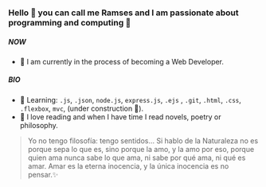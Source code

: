 ### Hello 👋 you can call me Ramses and I am passionate about programming and computing 💖

##### NOW

- 💎 I am currently in the process of becoming a Web Developer.

##### BIO

- 📌 Learning: `.js`, `.json`, `node.js`, `express.js`, `.ejs` , `.git`, `.html`, `.css`, `.flexbox`, `mvc`, (under construction 📂).
- 📕 I love reading and when I have time I read novels, poetry or philosophy.

> Yo no tengo filosofía: tengo sentidos…
Si hablo de la Naturaleza no es porque sepa lo que es,
sino porque la amo, y la amo por eso,
porque quien ama nunca sabe lo que ama,
ni sabe por qué ama, ni qué es amar.
Amar es la eterna inocencia,
y la única inocencia es no pensar.✨